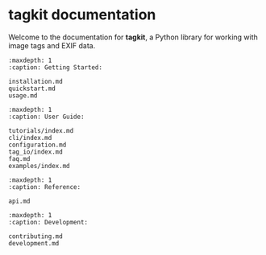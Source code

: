 # tagkit documentation

Welcome to the documentation for **tagkit**, a Python library for working with image tags and EXIF data.

```{toctree}
:maxdepth: 1
:caption: Getting Started:

installation.md
quickstart.md
usage.md

```

```{toctree}
:maxdepth: 1
:caption: User Guide:

tutorials/index.md
cli/index.md
configuration.md
tag_io/index.md
faq.md
examples/index.md

```

```{toctree}
:maxdepth: 1
:caption: Reference:

api.md
```

```{toctree}
:maxdepth: 1
:caption: Development:

contributing.md
development.md
```
